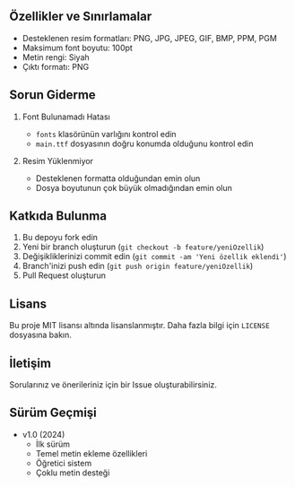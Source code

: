 
## Özellikler ve Sınırlamalar

- Desteklenen resim formatları: PNG, JPG, JPEG, GIF, BMP, PPM, PGM
- Maksimum font boyutu: 100pt
- Metin rengi: Siyah
- Çıktı formatı: PNG

## Sorun Giderme

1. Font Bulunamadı Hatası
   - `fonts` klasörünün varlığını kontrol edin
   - `main.ttf` dosyasının doğru konumda olduğunu kontrol edin

2. Resim Yüklenmiyor
   - Desteklenen formatta olduğundan emin olun
   - Dosya boyutunun çok büyük olmadığından emin olun

## Katkıda Bulunma

1. Bu depoyu fork edin
2. Yeni bir branch oluşturun (`git checkout -b feature/yeniOzellik`)
3. Değişikliklerinizi commit edin (`git commit -am 'Yeni özellik eklendi'`)
4. Branch'inizi push edin (`git push origin feature/yeniOzellik`)
5. Pull Request oluşturun

## Lisans

Bu proje MIT lisansı altında lisanslanmıştır. Daha fazla bilgi için `LICENSE` dosyasına bakın.

## İletişim

Sorularınız ve önerileriniz için bir Issue oluşturabilirsiniz.

## Sürüm Geçmişi

- v1.0 (2024)
  - İlk sürüm
  - Temel metin ekleme özellikleri
  - Öğretici sistem
  - Çoklu metin desteği